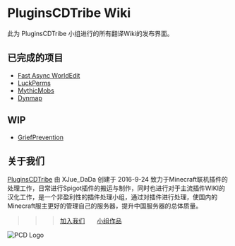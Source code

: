 # PluginsCDTribe Wiki

此为 PluginsCDTribe 小组进行的所有翻译Wiki的发布界面。

## 已完成的项目
* [Fast Async WorldEdit](https://pluginscdtribe.github.io/wiki/fast-async-worldedit/)
* [LuckPerms](https://pluginscdtribe.github.io/wiki/luckperms/)
* [MythicMobs](https://pluginscdtribe.github.io/wiki/mythicmobs/)
* [Dynmap](https://pluginscdtribe.github.io/wiki/dynmap/)

## WIP
* [GriefPrevention](https://pluginscdtribe.github.io/wiki/griefprevention/)

## 关于我们

[PluginsCDTribe](http://www.mcbbs.net/group-1330-1.html) 由 XJue_DaDa 创建于 2016-9-24 致力于Minecraft联机插件的处理工作，日常进行Spigot插件的搬运与制作，同时也进行对于主流插件WIKI的汉化工作，是一个非盈利性的插件处理小组，通过对插件进行处理，使国内的Minecraft服主更好的管理自己的服务器，提升中国服务器的总体质量。

>>>[加入我们](http://mcbbs.tvt.im/thread-679601-1-1.html)&nbsp;&nbsp;&nbsp;&nbsp;&nbsp;&nbsp;&nbsp;[小组作品](http://www.mcbbs.net/thread-719076-1-1.html)

![PCD Logo](https://i.loli.net/2017/08/12/598f08ebc66bc.jpg)